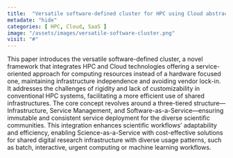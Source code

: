 ```yaml
---
title:  "Versatile software-defined cluster for HPC using Cloud abstractions"
metadate: "hide"
categories: [ HPC, Cloud, SaaS ]
image: "/assets/images/versatile-software-cluster.png"
visit: "#"
---
```


This paper introduces the versatile software-defined cluster, a novel framework that integrates HPC and Cloud technologies offering a service-oriented approach for computing resources instead of a hardware focused one, maintaining infrastructure independence and avoiding vendor lock-in. It addresses the challenges of rigidity and lack of customizability in conventional HPC systems, facilitating a more efficient use of shared infrastructures. The core concept revolves around a three-tiered structure—Infrastructure, Service Management, and Software-as-a-Service—ensuring immutable and consistent service deployment for the diverse scientific communities. This integration enhances scientific workflows’ adaptability and efficiency, enabling Science-as-a-Service with cost-effective solutions for shared digital research infrastructure with diverse usage patterns, such as batch, interactive, urgent computing or machine learning workflows.
